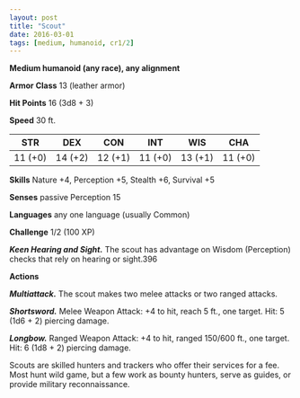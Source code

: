 ```yaml
---
layout: post
title: "Scout"
date: 2016-03-01
tags: [medium, humanoid, cr1/2]
---
```


**Medium humanoid (any race), any alignment**

**Armor Class** 13 (leather armor)

**Hit Points** 16 (3d8 + 3)

**Speed** 30 ft.

|   STR   |   DEX   |   CON   |   INT   |   WIS   |   CHA   |
|:-----:|:-----:|:-----:|:-----:|:-----:|:-----:|
| 11 (+0) | 14 (+2) | 12 (+1) | 11 (+0) | 13 (+1) | 11 (+0) |

**Skills** Nature +4, Perception +5, Stealth +6, Survival +5 

**Senses** passive Perception 15 

**Languages** any one language (usually Common) 

**Challenge** 1/2 (100 XP)

***Keen Hearing and Sight.*** The scout has advantage on Wisdom (Perception) checks that rely on hearing or sight.396 

**Actions** 

***Multiattack.*** The scout makes two melee attacks or two ranged attacks. 

***Shortsword.*** Melee Weapon Attack: +4 to hit, reach 5 ft., one target. Hit: 5 (1d6 + 2) piercing damage. 

***Longbow.*** Ranged Weapon Attack: +4 to hit, ranged 150/600 ft., one target. Hit: 6 (1d8 + 2) piercing damage. 

Scouts are skilled hunters and trackers who offer their services for a fee. Most hunt wild game, but a few work as bounty hunters, serve as guides, or provide military reconnaissance.